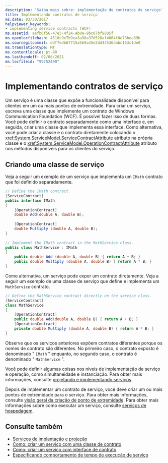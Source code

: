 ```yaml
---
description: 'Saiba mais sobre: implementação de contratos de serviço'
title: Implementando contratos de serviço
ms.date: 03/30/2017
helpviewer_keywords:
- implementing service contracts [WCF]
ms.assetid: aefb6f56-47e3-4f24-ab0a-9bc07bf9885f
ms.openlocfilehash: 4510c9e7b9ea3a98a37d528af4064f0e73bea89b
ms.sourcegitcommit: ddf7edb67715a5b9a45e3dd44536dabc153c1de0
ms.translationtype: MT
ms.contentlocale: pt-BR
ms.lasthandoff: 02/06/2021
ms.locfileid: "99752490"
---
```

# <a name="implementing-service-contracts"></a>Implementando contratos de serviço

Um serviço é uma classe que expõe a funcionalidade disponível para clientes em um ou mais pontos de extremidade. Para criar um serviço, escreva uma classe que implemente um contrato de Windows Communication Foundation (WCF). É possível fazer isso de duas formas. Você pode definir o contrato separadamente como uma interface e, em seguida, criar uma classe que implementa essa interface. Como alternativa, você pode criar a classe e o contrato diretamente colocando o <xref:System.ServiceModel.ServiceContractAttribute> atributo na própria classe e o <xref:System.ServiceModel.OperationContractAttribute> atributo nos métodos disponíveis para os clientes do serviço.  
  
## <a name="creating-a-service-class"></a>Criando uma classe de serviço  

 Veja a seguir um exemplo de um serviço que implementa um `IMath` contrato que foi definido separadamente.  
  
```csharp  
// Define the IMath contract.  
[ServiceContract]  
public interface IMath  
{  
    [OperationContract]
    double Add(double A, double B);  
  
    [OperationContract]  
    double Multiply (double A, double B);  
}  
  
// Implement the IMath contract in the MathService class.  
public class MathService : IMath  
{  
    public double Add (double A, double B) { return A + B; }  
    public double Multiply (double A, double B) { return A * B; }  
}  
```  
  
 Como alternativa, um serviço pode expor um contrato diretamente. Veja a seguir um exemplo de uma classe de serviço que define e implementa um `MathService` contrato.  
  
```csharp  
// Define the MathService contract directly on the service class.  
[ServiceContract]  
class MathService  
{  
    [OperationContract]  
    public double Add(double A, double B) { return A + B; }  
    [OperationContract]  
    private double Multiply (double A, double B) { return A * B; }  
}  
```  
  
 Observe que os serviços anteriores expõem contratos diferentes porque os nomes de contrato são diferentes. No primeiro caso, o contrato exposto é denominado " `IMath` " enquanto, no segundo caso, o contrato é denominado " `MathService` ".  
  
 Você pode definir algumas coisas nos níveis de implementação de serviço e operação, como simultaneidade e instanciação. Para obter mais informações, consulte [projetando e implementando serviços](designing-and-implementing-services.md).  
  
 Depois de implementar um contrato de serviço, você deve criar um ou mais pontos de extremidade para o serviço. Para obter mais informações, consulte [visão geral da criação de ponto de extremidade](endpoint-creation-overview.md). Para obter mais informações sobre como executar um serviço, consulte [serviços de hospedagem](hosting-services.md).  
  
## <a name="see-also"></a>Consulte também

- [Serviços de implantação e projeção](designing-and-implementing-services.md)
- [Como: criar um serviço com uma classe de contrato](./feature-details/how-to-create-a-wcf-contract-with-a-class.md)
- [Como: criar um serviço com interface de contrato](./feature-details/how-to-create-a-service-with-a-contract-interface.md)
- [Especificando comportamento de tempo de execução de serviço](specifying-service-run-time-behavior.md)
